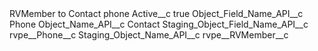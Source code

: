 <?xml version="1.0" encoding="UTF-8"?>
<CustomMetadata xmlns="http://soap.sforce.com/2006/04/metadata" xmlns:xsi="http://www.w3.org/2001/XMLSchema-instance" xmlns:xsd="http://www.w3.org/2001/XMLSchema">
    <label>RVMember to Contact phone</label>
    <values>
        <field>Active__c</field>
        <value xsi:type="xsd:boolean">true</value>
    </values>
    <values>
        <field>Object_Field_Name_API__c</field>
        <value xsi:type="xsd:string">Phone</value>
    </values>
    <values>
        <field>Object_Name_API__c</field>
        <value xsi:type="xsd:string">Contact</value>
    </values>
    <values>
        <field>Staging_Object_Field_Name_API__c</field>
        <value xsi:type="xsd:string">rvpe__Phone__c</value>
    </values>
    <values>
        <field>Staging_Object_Name_API__c</field>
        <value xsi:type="xsd:string">rvpe__RVMember__c</value>
    </values>
</CustomMetadata>
